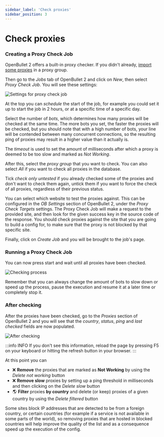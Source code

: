 ```yaml
---
sidebar_label: 'Check proxies'
sidebar_position: 3
---
```


# Check proxies

### Creating a Proxy Check Job
OpenBullet 2 offers a built-in proxy checker. If you didn't already, [import some proxies](./import-proxies.md) in a proxy group.

Then go to the *Jobs* tab of OpenBullet 2 and click on *New*, then select *Proxy Check Job*. You will see these settings:

![Settings for proxy check job](/img/proxies/proxy-check-job-options.png)

At the top you can *schedule* the start of the job, for example you could set it up to start the job in 2 hours, or at a specific time of a specific day.

Select the number of *bots*, which determines how many proxies will be checked at the same time. The more bots you set, the faster the proxies will be checked, but you should note that with a high number of bots, your line will be contended between many concurrent connections, so the resulting ping of proxies may result in a higher value than it actually is.

The *timeout* is used to set the amount of milliseconds after which a proxy is deemed to be too slow and marked as *Not Working*.

After this, select the *proxy group* that you want to check. You can also select *All* if you want to check all proxies in the database.

Tick *check only untested* if you already checked some of the proxies and don't want to check them again, untick them if you want to force the check of all proxies, regardless of their previous status.

You can select which website to test the proxies against. This can be configured in the *OB Settings* section of OpenBullet 2, under the *Proxy Check Targets* settings. The Proxy Check Job will make a request to the provided site, and then look for the given success key in the source code of the response. You should check proxies against the site that you are going to build a config for, to make sure that the proxy is not blocked by that specific site.

Finally, click on *Create Job* and you will be brought to the job's page.

### Running a Proxy Check Job
You can now press start and wait until all proxies have been checked.

![Checking process](/img/proxies/proxy-check-job-viewer.png)

Remember that you can always change the amount of bots to slow down or speed up the process, pause the execution and resume it at a later time or completely stop it.

### After checking
After the proxies have been checked, go to the *Proxies* section of OpenBullet 2 and you will see that the *country*, *status*, *ping* and *last checked* fields are now populated.

![After checking](/img/proxies/after-check.png)

:::info INFO
If you don't see this information, reload the page by pressing F5 on your keyboard or hitting the refresh button in your browser.
:::

At this point you can
- ❌ **Remove** the proxies that are marked as **Not Working** by using the *Delete not working* button
- ❌ **Remove slow** proxies by setting up a ping threshold in milliseconds and then clicking on the *Delete slow* button
- 🌎 **Filter** proxies **by country** and delete (or keep) proxies of a given country by using the *Delete filtered* button

Some sites block IP addresses that are detected to be from a foreign country, or certain countries (for example if a service is not available in some parts of the world), so removing proxies that are hosted in blocked countries will help improve the quality of the list and as a consequence speed up the execution of the config.
